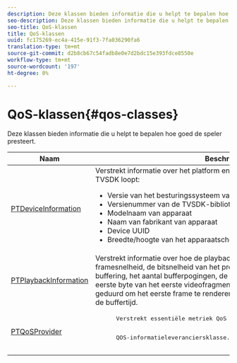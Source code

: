 ```yaml
---
description: Deze klassen bieden informatie die u helpt te bepalen hoe goed de speler presteert.
seo-description: Deze klassen bieden informatie die u helpt te bepalen hoe goed de speler presteert.
seo-title: QoS-klassen
title: QoS-klassen
uuid: fc175269-ec4a-415e-91f3-7fa036290fa6
translation-type: tm+mt
source-git-commit: d2b8cb67c54fadb8e0e7d2bdc15e393fdce8550e
workflow-type: tm+mt
source-wordcount: '197'
ht-degree: 0%

---
```



# QoS-klassen{#qos-classes}

Deze klassen bieden informatie die u helpt te bepalen hoe goed de speler presteert.

<table frame="all" colsep="1" rowsep="1" id="table_2893EFF9755149159A4F94E781C76B6E"> 
 <thead> 
  <tr rowsep="1"> 
   <th colname="1" class="entry"> Naam </th> 
   <th colname="2" class="entry"> Beschrijving </th> 
  </tr> 
 </thead>
 <tbody> 
  <tr rowsep="1"> 
   <td colname="1"> <a href="https://help.adobe.com/en_US/primetime/api/psdk/appledoc/Classes/PTDeviceInformation.html" format="html" scope="external"> PTDeviceInformation</a> </td> 
   <td colname="2">Verstrekt informatie over het platform en het werkende systeem waarop TVSDK loopt: 
    <ul id="ul_0DE69F3B38E84964AB98DCCD11E5E123"> 
     <li id="li_19B2D1889FCA4B0F8FCB0EE8F87353B2">Versie van het besturingssysteem van het platform </li> 
     <li id="li_CA35F4A48FD34555AC7D7832D5997AD4">Versienummer van de TVSDK-bibliotheek </li> 
     <li id="li_30D38320C2A3440E92C0A477FFFBF9A0">Modelnaam van apparaat </li> 
     <li id="li_2D15164B987E405685B96A900EBF041D">Naam van fabrikant van apparaat </li> 
     <li id="li_B78485CB9580444DB9694404706BA191">Device UUID </li> 
     <li id="li_841EA77499B44F0692192F9DE1A798E4">Breedte/hoogte van het apparaatscherm </li> 
    </ul> </td> 
  </tr> 
  <tr rowsep="1"> 
   <td colname="1"><a href="https://help.adobe.com/en_US/primetime/api/psdk/appledoc/Classes/PTPlaybackInformation.html" format="html" scope="external"> PTPlaybackInformation</a> </td> 
   <td colname="2"> Verstrekt informatie over hoe de playback uitvoert. Dit omvat de framesnelheid, de bitsnelheid van het profiel, de totale tijd die is besteed aan buffering, het aantal bufferpogingen, de tijd die het heeft geduurd om de eerste byte van het eerste videofragment op te halen, de tijd die het heeft geduurd om het eerste frame te renderen, de momenteel gebufferde lengte en de buffertijd. </td> 
  </tr> 
  <tr rowsep="1"> 
   <td colname="1"><a href="https://help.adobe.com/en_US/primetime/api/psdk/appledoc/Classes/PTQoSProvider.html" format="html" scope="external"> PTQoSProvider</a> </td> 
   <td colname="2">
    <pre>
      Verstrekt essentiële metriek QoS voor zowel playback als het apparaat.
    </pre>
    <pre>
      QOS-informatieleveranciersklasse.
    </pre> </td> 
  </tr> 
 </tbody> 
</table>

